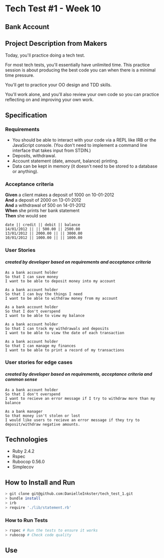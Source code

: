 # Tech Test #1 - Week 10
 ## Bank Account

## Project Description from Makers

Today, you'll practice doing a tech test.

For most tech tests, you'll essentially have unlimited time.  This practice session is about producing the best code you can when there is a minimal time pressure.

You'll get to practice your OO design and TDD skills.

You'll work alone, and you'll also review your own code so you can practice reflecting on and improving your own work.

## Specification

### Requirements

* You should be able to interact with your code via a REPL like IRB or the JavaScript console.  (You don't need to implement a command line interface that takes input from STDIN.)
* Deposits, withdrawal.
* Account statement (date, amount, balance) printing.
* Data can be kept in memory (it doesn't need to be stored to a database or anything).

### Acceptance criteria

**Given** a client makes a deposit of 1000 on 10-01-2012  
**And** a deposit of 2000 on 13-01-2012  
**And** a withdrawal of 500 on 14-01-2012  
**When** she prints her bank statement  
**Then** she would see

```
date || credit || debit || balance
14/01/2012 || || 500.00 || 2500.00
13/01/2012 || 2000.00 || || 3000.00
10/01/2012 || 1000.00 || || 1000.00
```
### User Stories
#### ***created by developer based on requirements and acceptance criteria***
```
As a bank account holder 
So that I can save money
I want to be able to deposit money into my account

As a bank account holder 
So that I can buy the things I need
I want to be able to withdraw money from my account

As a bank account holder 
So that I don't overspend
I want to be able to view my balance

As a bank account holder 
So that I can track my withdrawals and deposits
I want to be able to view the date of each transaction

As a bank account holder 
So that I can manage my finances
I want to be able to print a record of my transactions
```
### User stories for edge cases
#### ***created by developer based on requirements, acceptance criteria and common sense***
```
As a bank account holder 
So that I don't overspend
I want to recieve an error message if I try to withdraw more than my balance

As a bank manager
So that money isn't stolen or lost
I would like users to recieve an error message if they try to deposit/withdraw negative amounts.
```

## Technologies
* Ruby 2.4.2
* Rspec
* Rubocop 0.56.0
* Simplecov

## How to Install and Run
```bash
> git clone git@github.com:DanielleInkster/tech_test_1.git
> bundle install
> irb
> require './lib/statement.rb'
```
### How to Run Tests
```bash
> rspec # Run the tests to ensure it works
> rubocop # Check code quality
```
## Use
